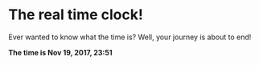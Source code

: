 # The real time clock!

Ever wanted to know what the time is? Well, your journey is about to end!

**The time is Nov 19, 2017, 23:51**